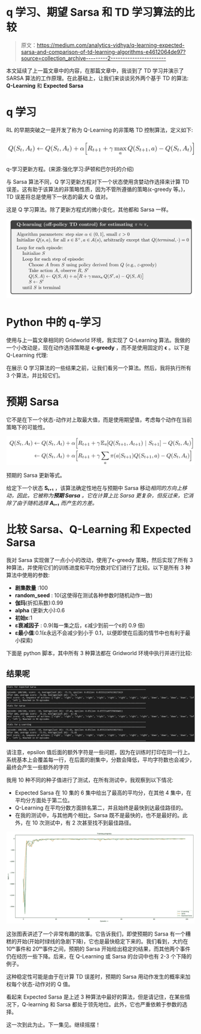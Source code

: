 # q 学习、期望 Sarsa 和 TD 学习算法的比较

> 原文：<https://medium.com/analytics-vidhya/q-learning-expected-sarsa-and-comparison-of-td-learning-algorithms-e4612064de97?source=collection_archive---------2----------------------->

本文延续了上一篇文章中的内容，在那篇文章中，我谈到了 TD 学习并演示了 SARSA 算法的工作原理。在此基础上，让我们来谈谈另外两个基于 TD 的算法: **Q-Learning** 和 **Expected Sarsa**

# q 学习

RL 的早期突破之一是开发了称为 Q-Learning 的非策略 TD 控制算法，定义如下:

![](img/57051bfe480e8a0d578ff447a219d96b.png)

q-学习更新方程。(来源:强化学习:萨顿和巴尔托的介绍)

与 Sarsa 算法不同，Q 学习更新方程对下一个状态使用贪婪动作选择来计算 TD 误差。这有助于该算法的非策略性质，因为不管所遵循的策略(ϵ-greedy 等。)，TD 误差将总是使用下一状态的最大 Q 值对。

这是 Q 学习算法。除了更新方程式的微小变化，其他都和 Sarsa 一样。

![](img/3612b1fa82e45395e5a40d1bdd1e49a4.png)

# Python 中的 q-学习

使用与上一篇文章相同的 Gridworld 环境，我实现了 Q-Learning 算法。我做的一个小改动是，现在动作选择策略是 **ϵ-greedy** ，而不是使用固定的 **ϵ** 。以下是 Q-Learning 代理:

在展示 Q 学习算法的一些结果之前，让我们看另一个算法。然后，我将执行所有 3 个算法，并比较它们。

# 预期 Sarsa

它不是在下一个状态-动作对上取最大值，而是使用期望值，考虑每个动作在当前策略下的可能性。

![](img/88fd15ea4848eaa02bcb22e53059c748.png)

预期的 Sarsa 更新等式。

给定下一个状态 **Sₜ₊₁** ，该算法确定性地在与预期中 Sarsa 移动*相同的方向上移动，因此，它被称为**预期 Sarsa** 。它在计算上比 Sarsa 更复杂，但反过来，它消除了由于随机选择 **Aₜ₊₁** 而产生的方差。*

# 比较 Sarsa、Q-Learning 和 Expected Sarsa

我对 Sarsa 实现做了一点小小的改动，使用了ϵ-greedy 策略，然后实现了所有 3 种算法，并使用它们的训练进度和平均分数对它们进行了比较。以下是所有 3 种算法中使用的参数:

*   **剧集数量** :100
*   **random_seed** : 10(这使得在测试各种参数时随机动作一致)
*   **伽玛**(折扣系数):0.99
*   **alpha** (更新大小):0.6
*   **初始ε**:1
*   **ε衰减因子** : 0.9(每一集之后，ε减少到前一个ε的 0.9 倍)
*   **ε最小值**:0.1(ε永远不会减少到小于 0.1，以便即使在后面的情节中也有利于最小探索)

下面是 python 脚本，其中所有 3 种算法都在 Gridworld 环境中执行并进行比较:

## 结果呢

![](img/30a463c3f7cf51cb1db9bf470e5212d0.png)

请注意，epsilon 值后面的额外字符是一些问题，因为在训练时打印在同一行上。系统基本上会覆盖每一行，在后面的剧集中，分数会降低，平均字符数也会减少，最终会产生一些额外的字符

我用 10 种不同的种子值进行了测试，在所有测试中，我观察到以下情况:

*   Expected Sarsa 在 10 集的 6 集中给出了最高的平均分，在其他 4 集中，在平均分方面处于第二位。
*   Q-Learning 在平均分数方面排名第二，并且始终是最快到达最佳路径的。
*   在我的测试中，与其他两个相比，Sarsa 既不是最快的，也不是最好的。此外，在 10 次测试中，有 2 次甚至找不到最佳路径。

![](img/fdbb9486ddc1bafb6642b31f9e69681e.png)

这张图表讲述了一个非常有趣的故事。它告诉我们，即使预期的 Sarsa 有一个糟糕的开始(开始时绿线的急剧下降)，它也是最快稳定下来的。我们看到，大约在 10ᵗʰ事件和 20ᵗʰ事件之间，预期的 Sarsa 开始给出稳定的结果，而其他两个事件仍在经历一些下降。后来，在 Q-Learning 或 Sarsa 的台词中也有 2-3 个下降的例子。

这种稳定性可能是由于在计算 TD 误差时，预期的 Sarsa 用动作发生的概率来加权每个状态-动作对的 Q 值。

看起来 Expected Sarsa 是上述 3 种算法中最好的算法，但是请记住，在某些情况下，Q-learning 和 Sarsa 都处于领先地位。此外，它也严重依赖于参数的选择。

这一次到此为止。下一集见。继续摇摆！